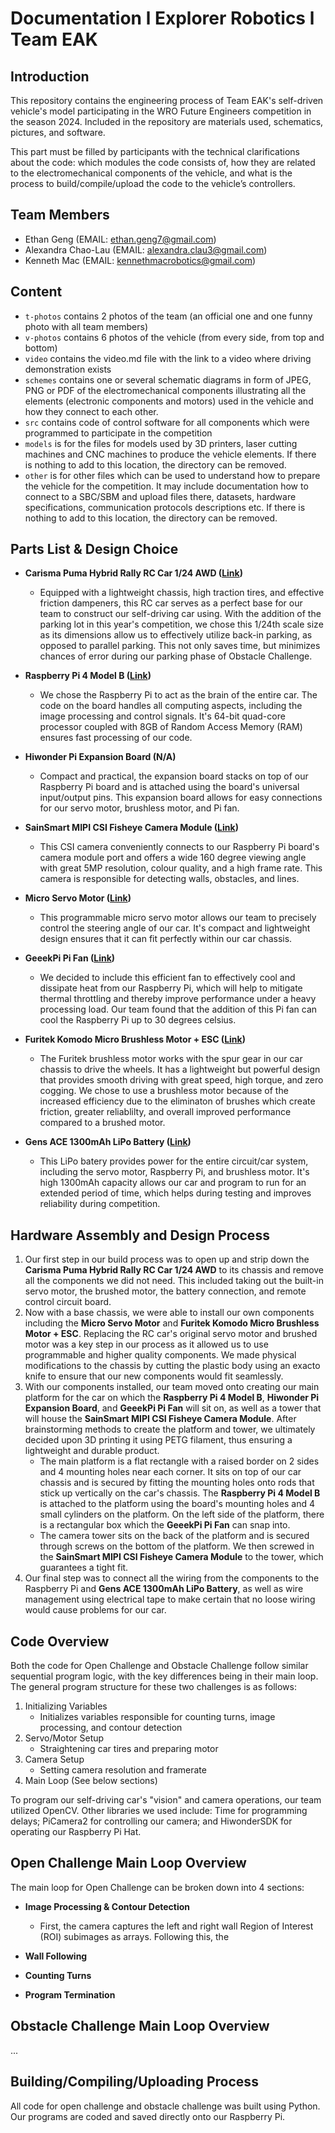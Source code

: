 Documentation l Explorer Robotics l Team EAK
====
## Introduction
This repository contains the engineering process of Team EAK's self-driven vehicle's model participating in the WRO Future Engineers competition in the season 2024. Included in the repository are materials used, schematics, pictures, and software.

This part must be filled by participants with the technical clarifications about the code: which modules the code consists of, how they are related to the electromechanical components of the vehicle, and what is the process to build/compile/upload the code to the vehicle’s controllers.

## Team Members
* Ethan Geng (EMAIL: ethan.geng7@gmail.com)
* Alexandra Chao-Lau (EMAIL: alexandra.clau3@gmail.com)
* Kenneth Mac (EMAIL: kennethmacrobotics@gmail.com)

## Content

* `t-photos` contains 2 photos of the team (an official one and one funny photo with all team members)
* `v-photos` contains 6 photos of the vehicle (from every side, from top and bottom)
* `video` contains the video.md file with the link to a video where driving demonstration exists
* `schemes` contains one or several schematic diagrams in form of JPEG, PNG or PDF of the electromechanical components illustrating all the elements (electronic components and motors) used in the vehicle and how they connect to each other.
* `src` contains code of control software for all components which were programmed to participate in the competition
* `models` is for the files for models used by 3D printers, laser cutting machines and CNC machines to produce the vehicle elements. If there is nothing to add to this location, the directory can be removed.
* `other` is for other files which can be used to understand how to prepare the vehicle for the competition. It may include documentation how to connect to a SBC/SBM and upload files there, datasets, hardware specifications, communication protocols descriptions etc. If there is nothing to add to this location, the directory can be removed.

## Parts List & Design Choice
* __Carisma Puma Hybrid Rally RC Car 1/24 AWD ([Link](https://carisma-shop.com/products/gt24-m-sport-2022-puma-hybrid-rally1))__
  * Equipped with a lightweight chassis, high traction tires, and effective friction dampeners, this RC car serves as a perfect base for our team to construct our self-driving car using. With the addition of the parking lot in this year's competition, we chose this 1/24th scale size as its dimensions allow us to effectively utilize back-in parking, as opposed to parallel parking. This not only saves time, but minimizes chances of error during our parking phase of Obstacle Challenge. 

* __Raspberry Pi 4 Model B ([Link](https://www.raspberrypi.com/products/raspberry-pi-4-model-b/))__
  * We chose the Raspberry Pi to act as the brain of the entire car. The code on the board handles all computing aspects, including the image processing and control signals. It's 64-bit quad-core processor coupled with 8GB of Random Access Memory (RAM) ensures fast processing of our code. 

* __Hiwonder Pi Expansion Board (N/A)__
  * Compact and practical, the expansion board stacks on top of our Raspberry Pi board and is attached using the board's universal input/output pins. This expansion board allows for easy connections for our servo motor, brushless motor, and Pi fan. 

* __SainSmart MIPI CSI Fisheye Camera Module ([Link](https://www.sainsmart.com/products/noir-wide-angle-fov160-5-megapixel-camera-module))__
  * This CSI camera conveniently connects to our Raspberry Pi board's camera module port and offers a wide 160 degree viewing angle with great 5MP resolution, colour quality, and a high frame rate. This camera is responsible for detecting walls, obstacles, and lines. 

* __Micro Servo Motor ([Link](https://ca.robotshop.com/products/hs-5055mg-metal-gear-micro-servo-motor?srsltid=AfmBOopv8Z7LoCVOEqe16w05ZV-R78dNmy7dappldIxZiQzCJroxcssFc2Y))__
  * This programmable micro servo motor allows our team to precisely control the steering angle of our car. It's compact and lightweight design ensures that it can fit perfectly within our car chassis. 
 
* __GeeekPi Pi Fan ([Link](https://www.amazon.ca/GeeekPi-Raspberry-Radiator-Aluminum-Heatsinks/dp/B07C9C99RM/ref=asc_df_B07C9C99RM/?tag=googleshopc0c-20&linkCode=df0&hvadid=579070369590&hvpos=&hvnetw=g&hvrand=2167868380151199729&hvpone=&hvptwo=&hvqmt=&hvdev=c&hvdvcmdl=&hvlocint=&hvlocphy=9000759&hvtargid=pla-995264935599&psc=1&mcid=ad78a1c125c23c7088cb21e5dde53480))__
  * We decided to include this efficient fan to effectively cool and dissipate heat from our Raspberry Pi, which will help to mitigate thermal throttling and thereby improve performance under a heavy processing load. Our team found that the addition of this Pi fan can cool the Raspberry Pi up to 30 degrees celsius. 

* __Furitek Komodo Micro Brushless Motor + ESC ([Link](https://furitek.com/products/furitek-stinger-brushless-power-system-for-scx24))__
  * The Furitek brushless motor works with the spur gear in our car chassis to drive the wheels. It has a lightweight but powerful design that provides smooth driving with great speed, high torque, and zero cogging. We chose to use a brushless motor because of the increased efficiency due to the eliminaton of brushes which create friction, greater reliablilty, and overall improved performance compared to a brushed motor. 

* __Gens ACE 1300mAh LiPo Battery ([Link](https://www.adrenalinehobby.com/products/gens-ace-g-tech-1300mah-2s-7-4v-25c-lipo-deans-plug?_pos=1&_sid=dde29d30b&_ss=r))__
  * This LiPo batery provides power for the entire circuit/car system, including the servo motor, Raspberry Pi, and brushless motor. It's high 1300mAh capacity allows our car and program to run for an extended period of time, which helps during testing and improves reliability during competition.

## Hardware Assembly and Design Process
1. Our first step in our build process was to open up and strip down the __Carisma Puma Hybrid Rally RC Car 1/24 AWD__ to its chassis and remove all the components we did not need. This included taking out the built-in servo motor, the brushed motor, the battery connection, and remote control circuit board. 
2. Now with a base chassis, we were able to install our own components including the __Micro Servo Motor__ and __Furitek Komodo Micro Brushless Motor + ESC__. Replacing the RC car's original servo motor and brushed motor was a key step in our process as it allowed us to use programmable and higher quality components. We made physical modifications to the chassis by cutting the plastic body using an exacto knife to ensure that our new components would fit seamlessly.
3. With our components installed, our team moved onto creating our main platform for the car on which the __Raspberry Pi 4 Model B__, __Hiwonder Pi Expansion Board__, and __GeeekPi Pi Fan__ will sit on, as well as a tower that will house the __SainSmart MIPI CSI Fisheye Camera Module__. After brainstorming methods to create the platform and tower, we ultimately decided upon 3D printing it using PETG filament, thus ensuring a lightweight and durable product.
   * The main platform is a flat rectangle with a raised border on 2 sides and 4 mounting holes near each corner. It sits on top of our car chassis and is secured by fitting the mounting holes onto rods that stick up vertically on the car's chassis. The __Raspberry Pi 4 Model B__ is attached to the platform using the board's mounting holes and 4 small cylinders on the platform. On the left side of the platform, there is a rectangular box which the __GeeekPi Pi Fan__ can snap into.
   * The camera tower sits on the back of the platform and is secured through screws on the bottom of the platform. We then screwed in the __SainSmart MIPI CSI Fisheye Camera Module__ to the tower, which guarantees a tight fit.
4. Our final step was to connect all the wiring from the components to the Raspberry Pi and __Gens ACE 1300mAh LiPo Battery__, as well as wire management using electrical tape to make certain that no loose wiring would cause problems for our car.

## Code Overview
Both the code for Open Challenge and Obstacle Challenge follow similar sequential program logic, with the key differences being in their main loop. The general program structure for these two challenges is as follows:

1. Initializing Variables
   * Initializes variables responsible for counting turns, image processing, and contour detection 
2. Servo/Motor Setup
   * Straightening car tires and preparing motor 
3. Camera Setup
   * Setting camera resolution and framerate
4. Main Loop (See below sections)

To program our self-driving car's "vision" and camera operations, our team utilized OpenCV. Other libraries we used include: Time for programming delays; PiCamera2 for controlling our camera; and HiwonderSDK for operating our Raspberry Pi Hat. 

## Open Challenge Main Loop Overview 
The main loop for Open Challenge can be broken down into 4 sections:

* __Image Processing & Contour Detection__
   * First, the camera captures the left and right wall Region of Interest (ROI) subimages as arrays. Following this, the 


* __Wall Following__


* __Counting Turns__


* __Program Termination__


## Obstacle Challenge Main Loop Overview
...   

## Building/Compiling/Uploading Process
All code for open challenge and obstacle challenge was built using Python. Our programs are coded and saved directly onto our Raspberry Pi. 

